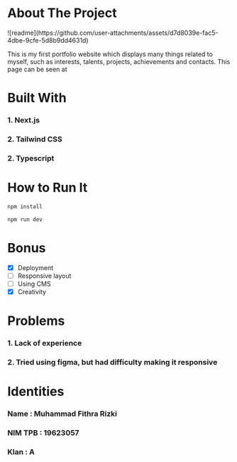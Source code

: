 
<h1 align="left">About The Project</h1>
![readme](https://github.com/user-attachments/assets/d7d8039e-fac5-4dbe-9cfe-5d8b9dd4631d)

<p>This is my first portfolio website which displays many things related to myself, such as interests, talents, projects, achievements and contacts. 
This page can be seen at </p>

<h1 align="left">Built With</h1>
<h3 align="left">1. Next.js</h3>
<h3 align="left">2. Tailwind CSS</h3>
<h3 align="left">2. Typescript</h3>

<h1 align="left">How to Run It</h1>

   ```sh
   npm install
   ```

   ```sh
   npm run dev
   ```

<h1 align="left">Bonus</h1>

- [x] Deployment 
- [ ] Responsive layout
- [ ] Using CMS
- [x] Creativity

<h1 align="left">Problems</h1>
<h3 align="left">1. Lack of experience</h3>
<h3 align="left">2. Tried using figma, but had difficulty making it responsive</h3>

<h1 align="left">Identities</h1>
<h3 align="left"> Name : Muhammad Fithra Rizki </h3>
<h3 align="left"> NIM TPB : 19623057 </h3>
<h3 align="left"> Klan : A </h3>
